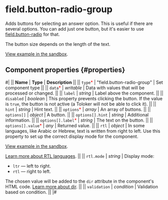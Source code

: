 # field.button-radio-group

Adds buttons for selecting an answer option. This is useful if there are several options. You can add just one button, but it's easier to use [field.button-radio](field.button-radio.md) for that.

The button size depends on the length of the text.

[View example in the sandbox](https://clck.ru/asSHw).

## Component properties {#properties}

#|
|| **Name** | **Type** | **Description** ||
|| `type`<span style="color: red">\*</span> | "field.button-radio-group" | Set component type ||
|| `data`<span style="color: red">\*</span> | _writable_ | Data with values that will be processed or changed. ||
|| `label` | _string_ | Label above the component. ||
|| `disabled` | _boolean_ | This property prevents clicking the button. If the value is `true`, the button is not active (a Toloker will not be able to click it). ||
|| `hint` | _string_ | Hint text. ||
|| `options`<span style="color: red">\*</span> | _array_ | An array of buttons. ||
|| `options[]` | _object_ | A button. ||
|| `options[].hint` | _string_ | Additional information. ||
|| `options[].label`<span style="color: red">\*</span> | _string_ | The text on the button. ||
|| `options[].value`<span style="color: red">\*</span> | _any_ | Returned value. ||
|| `rtl` | _object_ | In some languages, like Arabic or Hebrew, text is written from right to left. Use this property to set up the correct display mode for the component.

[View example in the sandbox](https://clck.ru/amHA8).

[Learn more about RTL languages](https://www.w3.org/International/questions/qa-scripts). ||
|| `rtl.mode` | _string_ | Display mode:

- `ltr` — left to right.
- `rtl` — right to left.

The chosen value will be added to the `dir` attribute in the component's HTML code. [Learn more about dir](https://www.w3.org/International/questions/qa-html-dir). ||
|| `validation` | _condition_ | Validation based on condition. ||
|#
